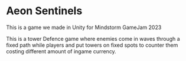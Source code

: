 # Aeon Sentinels

This is a game we made in Unity for Mindstorm GameJam 2023

This is a tower Defence game where enemies come in waves through a fixed path while players and put towers on fixed spots to counter them costing different amount of ingame currency.
